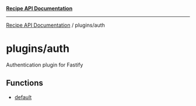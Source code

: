 [**Recipe API Documentation**](../../README.md)

***

[Recipe API Documentation](../../modules.md) / plugins/auth

# plugins/auth

Authentication plugin for Fastify

## Functions

- [default](functions/default.md)
